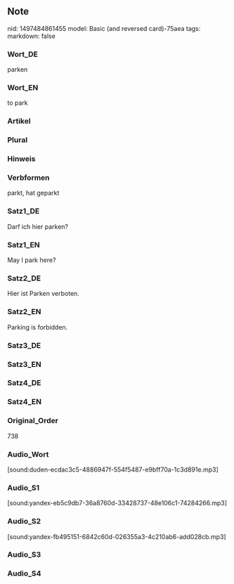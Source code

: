 ## Note
nid: 1497484861455
model: Basic (and reversed card)-75aea
tags: 
markdown: false

### Wort_DE
parken

### Wort_EN
to park

### Artikel


### Plural


### Hinweis


### Verbformen
parkt, hat geparkt

### Satz1_DE
Darf ich hier parken?

### Satz1_EN
May I park here?

### Satz2_DE
Hier ist Parken verboten.

### Satz2_EN
Parking is forbidden.

### Satz3_DE


### Satz3_EN


### Satz4_DE


### Satz4_EN


### Original_Order
738

### Audio_Wort
[sound:duden-ecdac3c5-4886947f-554f5487-e9bff70a-1c3d891e.mp3]

### Audio_S1
[sound:yandex-eb5c9db7-36a8760d-33428737-48e106c1-74284266.mp3]

### Audio_S2
[sound:yandex-fb495151-6842c60d-026355a3-4c210ab6-add028cb.mp3]

### Audio_S3


### Audio_S4

